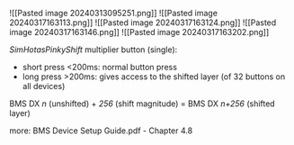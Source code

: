 ![[Pasted image 20240313095251.png]]
![[Pasted image 20240317163113.png]]
![[Pasted image 20240317163124.png]]
![[Pasted image 20240317163146.png]]
![[Pasted image 20240317163202.png]]

*SimHotasPinkyShift* multiplier button (single): 
- short press <200ms: normal button press
- long press >200ms: gives access to the shifted layer (of 32 buttons on all devices)

BMS DX *n* (unshifted) + *256* (shift magnitude) = BMS DX *n+256* (shifted layer)

more: BMS Device Setup Guide.pdf - Chapter 4.8


